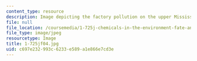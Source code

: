 ```yaml
---
content_type: resource
description: Image depicting the factory pollution on the upper Mississippi River.
file: null
file_location: /coursemedia/1-725j-chemicals-in-the-environment-fate-and-transport-fall-2004/c697e232993c6233e589a1e866e7cd3e_1-725jf04.jpg
file_type: image/jpeg
resourcetype: Image
title: 1-725jf04.jpg
uid: c697e232-993c-6233-e589-a1e866e7cd3e
---
```

